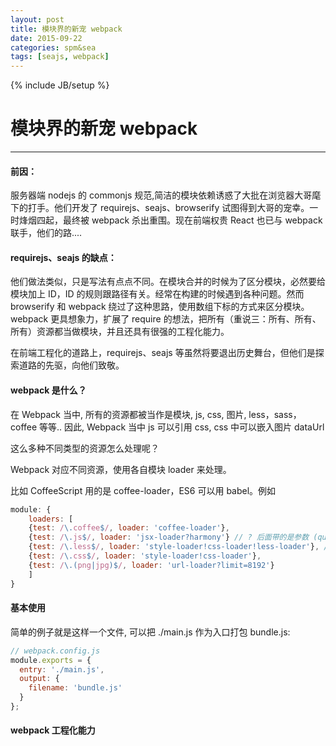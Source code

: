 ```yaml
---
layout: post
title: 模块界的新宠 webpack
date: 2015-09-22
categories: spm&sea
tags: [seajs, webpack]
---
```

{% include JB/setup %}

# 模块界的新宠 webpack
----

#### 前因：

服务器端 nodejs 的 commonjs 规范,简洁的模块依赖诱惑了大批在浏览器大哥麾下的打手。他们开发了 requirejs、seajs、browserify 试图得到大哥的宠幸。一时烽烟四起，最终被 webpack 杀出重围。现在前端权贵 React 也已与 webpack 联手，他们的路....

#### requirejs、seajs 的缺点：

他们做法类似，只是写法有点点不同。在模块合并的时候为了区分模块，必然要给模块加上 ID，ID 的规则跟路径有关。经常在构建的时候遇到各种问题。然而 browserify 和 webpack 绕过了这种思路，使用数组下标的方式来区分模块。webpack 更具想象力，扩展了 require 的想法，把所有（重说三：所有、所有、所有）资源都当做模块，并且还具有很强的工程化能力。

在前端工程化的道路上，requirejs、seajs 等虽然将要退出历史舞台，但他们是探索道路的先驱，向他们致敬。

#### webpack 是什么？

在 Webpack 当中, 所有的资源都被当作是模块, js, css, 图片, less，sass，coffee 等等..
因此, Webpack 当中 js 可以引用 css, css 中可以嵌入图片 dataUrl

这么多种不同类型的资源怎么处理呢？

<!--break-->

Webpack 对应不同资源，使用各自模块 loader 来处理。

比如 CoffeeScript 用的是 coffee-loader，ES6 可以用 babel。例如

````js
module: {
	loaders: [
    {test: /\.coffee$/, loader: 'coffee-loader'},
    {test: /\.js$/, loader: 'jsx-loader?harmony'} // ? 后面带的是参数 (querystring)
    {test: /\.less$/, loader: 'style-loader!css-loader!less-loader'}, // ! 建立加载器链
    {test: /\.css$/, loader: 'style-loader!css-loader'},
    {test: /\.(png|jpg)$/, loader: 'url-loader?limit=8192'}
	]
}
````

#### 基本使用

简单的例子就是这样一个文件, 可以把 ./main.js 作为入口打包 bundle.js:

````js
// webpack.config.js
module.exports = {
  entry: './main.js',
  output: {
    filename: 'bundle.js'       
  }
};
````

#### webpack 工程化能力

